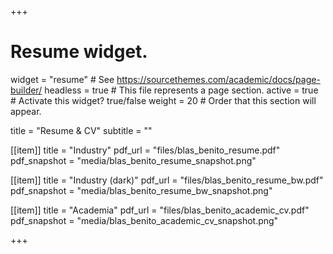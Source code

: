 +++
# Resume widget.
widget = "resume"  # See https://sourcethemes.com/academic/docs/page-builder/
headless = true  # This file represents a page section.
active = true  # Activate this widget? true/false
weight = 20  # Order that this section will appear.

title = "Resume & CV"
subtitle = ""


[[item]]
  title = "Industry"
  pdf_url = "files/blas_benito_resume.pdf"
  pdf_snapshot = "media/blas_benito_resume_snapshot.png"
  
[[item]]
  title = "Industry (dark)"
  pdf_url = "files/blas_benito_resume_bw.pdf"
  pdf_snapshot = "media/blas_benito_resume_bw_snapshot.png"

[[item]]
  title = "Academia"
  pdf_url = "files/blas_benito_academic_cv.pdf"
  pdf_snapshot = "media/blas_benito_academic_cv_snapshot.png"


+++
